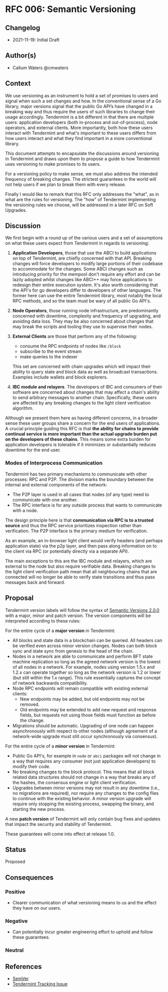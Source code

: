# RFC 006: Semantic Versioning

## Changelog

- 2021-11-19: Initial Draft

## Author(s)

- Callum Waters @cmwaters

## Context

We use versioning as an instrument to hold a set of promises to users and signal when such a set changes and how. In the conventional sense of a Go library, major versions signal that the public Go API’s have changed in a breaking way and thus require the users of such libraries to change their usage accordingly. Tendermint is a bit different in that there are multiple users: application developers (both in-process and out-of-process), node operators, and external clients. More importantly, both how these users interact with Tendermint and what's important to these users differs from how users interact and what they find important in a more conventional library.

This document attempts to encapsulate the discussions around versioning in Tendermint and draws upon them to propose a guide to how Tendermint uses versioning to make promises to its users.

For a versioning policy to make sense, we must also address the intended frequency of breaking changes. The strictest guarantees in the world will not help users if we plan to break them with every release.

Finally I would like to remark that this RFC only addresses the "what", as in what are the rules for versioning. The "how" of Tendermint implementing the versioning rules we choose, will be addressed in a later RFC on Soft Upgrades.

## Discussion

We first begin with a round up of the various users and a set of assumptions on what these users expect from Tendermint in regards to versioning:

1. **Application Developers**, those that use the ABCI to build applications on top of Tendermint, are chiefly concerned with that API. Breaking changes will force developers to modify large portions of their codebase to accommodate for the changes. Some ABCI changes such as introducing priority for the mempool don't require any effort and can be lazily adopted whilst changes like ABCI++ may force applications to redesign their entire execution system. It's also worth considering that the API's for go developers differ to developers of other languages. The former here can use the entire Tendermint library, most notably the local RPC methods, and so the team must be wary of all public Go API's. 
2. **Node Operators**, those running node infrastructure, are predominantly concerned with downtime, complexity and frequency of upgrading, and avoiding data loss. They may be also concerned about changes that may break the scripts and tooling they use to supervise their nodes.
3. **External Clients** are those that perform any of the following:
     - consume the RPC endpoints of nodes like `/block`
     - subscribe to the event stream
     - make queries to the indexer

    This set are concerned with chain upgrades which will impact their ability to query state and block data as well as broadcast transactions. Examples include wallets and block explorers.

4. **IBC module and relayers**. The developers of IBC and consumers of their software are concerned about changes that may affect a chain's ability to send arbitrary messages to another chain. Specifically, these users are affected by any breaking changes to the light client verification algorithm.

Although we present them here as having different concerns, in a broader sense these user groups share a concern for the end users of applications. A crucial principle guiding this RFC is that **the ability for chains to provide continual service is more important than the actual upgrade burden put on the developers of these chains**. This means some extra burden for application developers is tolerable if it minimizes or substantially reduces downtime for the end user.

### Modes of Interprocess Communication

Tendermint has two primary mechanisms to communicate with other processes: RPC and P2P. The division marks the boundary between the internal and external components of the network:

- The P2P layer is used in all cases that nodes (of any type) need to communicate with one another.
- The RPC interface is for any outside process that wants to communicate with a node.

The design principle here is that **communication via RPC is to a trusted source** and thus the RPC service prioritizes inspection rather than verification. The P2P interface is the primary medium for verification.

As an example, an in-browser light client would verify headers (and perhaps application state) via the p2p layer, and then pass along information on to the client via RPC (or potentially directly via a separate API).

The main exceptions to this are the IBC module and relayers, which are external to the node but also require verifiable data. Breaking changes to the light client verification path mean that all neighbouring chains that are connected will no longer be able to verify state transitions and thus pass messages back and forward.

## Proposal

Tendermint version labels will follow the syntax of [Semantic Versions 2.0.0](https://semver.org/) with a major, minor and patch version. The version components will be interpreted according to these rules:

For the entire cycle of a **major version** in Tendermint:

- All blocks and state data in a blockchain can be queried. All headers can be verified even across minor version changes. Nodes can both block sync and state sync from genesis to the head of the chain.
- Nodes in a network are able to communicate and perform BFT state machine replication so long as the agreed network version is the lowest of all nodes in a network. For example, nodes using version 1.5.x and 1.2.x can operate together so long as the network version is 1.2 or lower (but still within the 1.x range). This rule essentially captures the concept of network backwards compatibility.
- Node RPC endpoints will remain compatible with existing external clients:
    - New endpoints may be added, but old endpoints may not be removed.
    - Old endpoints may be extended to add new request and response fields, but requests not using those fields must function as before the change.
- Migrations should be automatic. Upgrading of one node can happen asynchronously with respect to other nodes (although agreement of a network-wide upgrade must still occur synchronously via consensus).

For the entire cycle of a **minor version** in Tendermint:

- Public Go API's, for example in `node` or `abci` packages will not change in a way that requires any consumer (not just application developers) to modify their code.
- No breaking changes to the block protocol. This means that all block related data structures should not change in a way that breaks any of the hashes, the consensus engine or light client verification.
- Upgrades between minor versions may not result in any downtime (i.e., no migrations are required), nor require any changes to the config files to continue with the existing behavior. A minor version upgrade will require only stopping the existing process, swapping the binary, and starting the new process.

A new **patch version** of Tendermint will only contain bug fixes and updates that impact the security and stability of Tendermint. 

These guarantees will come into effect at release 1.0.

## Status

Proposed

## Consequences

### Positive

- Clearer communication of what versioning means to us and the effect they have on our users.

### Negative

- Can potentially incur greater engineering effort to uphold and follow these guarantees.

### Neutral

## References

- [SemVer](https://semver.org/)
- [Tendermint Tracking Issue](https://github.com/tendermint/tendermint/issues/5680)
